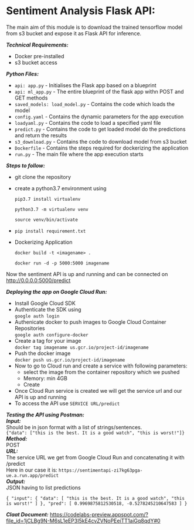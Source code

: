 # Sentiment Analysis Flask API:

The main aim of this module is to download the trained tensorflow model from s3 bucket and expose it as Flask API for inference.

***Technical Requirements:***
- Docker pre-installed
- s3 bucket access

***Python Files:***
- `api: app.py` - Initialises the Flask app based on a blueprint
- `api: ml_app.py` - The entire blueprint of the flask app withn POST and GET methods
- `saved_models: load_model.py` - Contains the code which loads the model
- `config.yaml` - Contains the dynamic parameters for the app execution
- `loadyaml.py` - Contains the code to load a specified yaml file
- `predict.py` - Contains the code to get loaded model do the predictions and return the results
- `s3_download.py` - Contains the code to download model from s3 bucket
- `Dockerfile` - Contains the steps required for dockerizing the application
- `run.py` - The main file where the app execution starts

***Steps to follow:***
- git clone the repository
- create a python3.7 environment using

    `pip3.7 install virtualenv`
    
    `python3.7 -m virtualenv venv`
    
    `source venv/bin/activate`
    
 - `pip install requirement.txt`
 
 - Dockerizing Application

    `docker build -t <imagename> .`
  
    `docker run -d -p 5000:5000 imagename`
  
Now the sentiment API is up and running and can be connected on http://0.0.0.0:5000/predict

***Deploying the app on Google Cloud Run:***<br>

- Install Google Cloud SDK 
- Authenticate the SDK using<br>
  `google auth login`<br>
- Authenicate docker to push images to Google Cloud Container Repositories<br>
  `google auth configure-docker`<br>
- Create a tag for your image<br>
  `docker tag imagename us.gcr.io/project-id/imagename` <br>
- Push the docker image<br>
  `docker push us.gcr.io/project-id/imagename` <br>
- Now to go to Cloud run and create a service with following parameters: <br>
  - select the image from the container repository which we pushed<br>
  - Memory: min 4GB<br>
  - Create<br>
- Once Cloud Run service is created we will get the service url and our API is up and running<br>
- To access the API use `SERVICE URL/predict`<br>

    
***Testing the API using Postman:***<br>
***Input:*** <br>
Should be in json format with a list of strings/sentences.<br>
`{"data": ["this is the best. It is a good watch", "this is worst!"]}`<br>
***Method:***<br>
POST<br>
***URL:***<br>
The service URL we get from Google Cloud Run and concatenating it with /predict <br>
Here in our case it is: `https://sentimentapi-zi7kg63pga-ue.a.run.app/predict`<br>
***Output:***<br>
JSON having to list predictions<br>

`{
    "input": {
        "data": [
            "this is the best. It is a good watch",
            "this is worst!"
        ]
    },
    "pred": [
        0.9969875812530518,
        -0.5278245210647583
    ]
}`


***Claat Document:*** https://codelabs-preview.appspot.com/?file_id=1jCLBg9N-M6sL1eEP3I5kE4cvZVNoPEeiTT1aiGq8qdY#0
